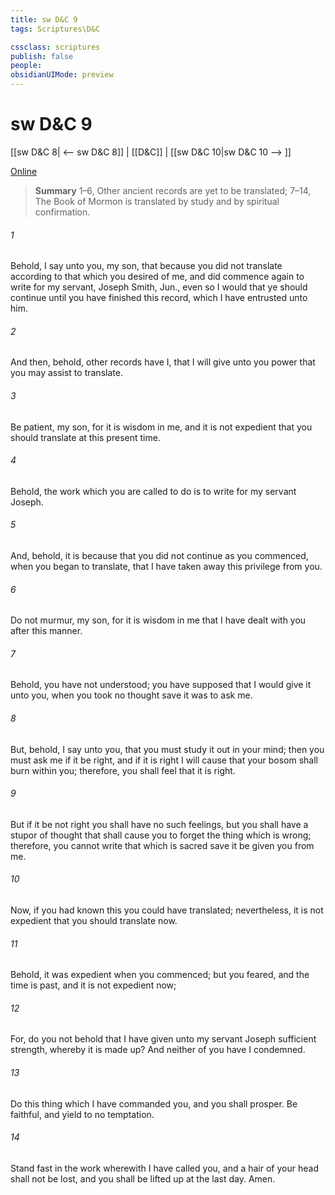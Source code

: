 ```yaml
---
title: sw D&C 9
tags: Scriptures\D&C

cssclass: scriptures
publish: false
people:
obsidianUIMode: preview
---
```


# sw D&C 9
[[sw D&C 8| <-- sw D&C 8]] | [[D&C]] | [[sw D&C 10|sw D&C 10 --> ]]

[Online](https://churchofjesuschrist.org/study/scriptures/dc-testament/dc/9?lang=eng)

> __Summary__
1–6, Other ancient records are yet to be translated; 7–14, The Book of Mormon is translated by study and by spiritual confirmation.

###### 1 
Behold, I say unto you, my son, that because you did not translate according to that which you desired of me, and did commence again to write for my servant, Joseph Smith, Jun., even so I would that ye should continue until you have finished this record, which I have entrusted unto him.

###### 2 
And then, behold, other records have I, that I will give unto you power that you may assist to translate.

###### 3 
Be patient, my son, for it is wisdom in me, and it is not expedient that you should translate at this present time.

###### 4 
Behold, the work which you are called to do is to write for my servant Joseph.

###### 5 
And, behold, it is because that you did not continue as you commenced, when you began to translate, that I have taken away this privilege from you.

###### 6 
Do not murmur, my son, for it is wisdom in me that I have dealt with you after this manner.

###### 7 
Behold, you have not understood; you have supposed that I would give it unto you, when you took no thought save it was to ask me.

###### 8 
But, behold, I say unto you, that you must study it out in your mind; then you must ask me if it be right, and if it is right I will cause that your bosom shall burn within you; therefore, you shall feel that it is right.

###### 9 
But if it be not right you shall have no such feelings, but you shall have a stupor of thought that shall cause you to forget the thing which is wrong; therefore, you cannot write that which is sacred save it be given you from me.

###### 10 
Now, if you had known this you could have translated; nevertheless, it is not expedient that you should translate now.

###### 11 
Behold, it was expedient when you commenced; but you feared, and the time is past, and it is not expedient now;

###### 12 
For, do you not behold that I have given unto my servant Joseph sufficient strength, whereby it is made up? And neither of you have I condemned.

###### 13 
Do this thing which I have commanded you, and you shall prosper. Be faithful, and yield to no temptation.

###### 14 
Stand fast in the work wherewith I have called you, and a hair of your head shall not be lost, and you shall be lifted up at the last day. Amen.

